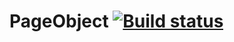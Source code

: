 # PageObject [![Build status](https://ci.appveyor.com/api/projects/status/3cx5wgh1jgi75i06?svg=true)](https://ci.appveyor.com/project/DariaZinchenko/pageobjects)

